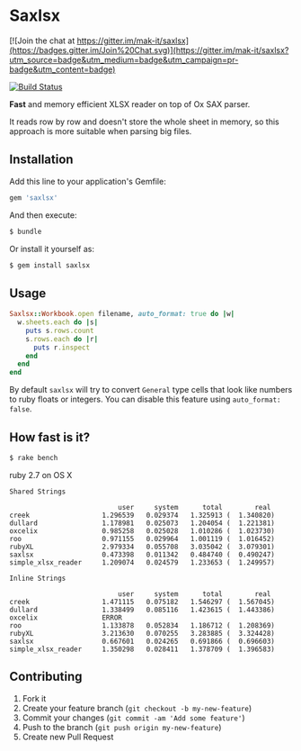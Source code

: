 # Saxlsx

[![Join the chat at https://gitter.im/mak-it/saxlsx](https://badges.gitter.im/Join%20Chat.svg)](https://gitter.im/mak-it/saxlsx?utm_source=badge&utm_medium=badge&utm_campaign=pr-badge&utm_content=badge)

[![Build Status](https://travis-ci.org/mak-it/saxlsx.svg?branch=master)](https://travis-ci.org/mak-it/saxlsx)

**Fast** and memory efficient XLSX reader on top of Ox SAX parser.

It reads row by row and doesn't store the whole sheet in memory, so this
approach is more suitable when parsing big files.

## Installation

Add this line to your application's Gemfile:

```ruby
gem 'saxlsx'
```

And then execute:

```bash
$ bundle
```

Or install it yourself as:

```bash
$ gem install saxlsx
```

## Usage

```ruby
Saxlsx::Workbook.open filename, auto_format: true do |w|
  w.sheets.each do |s|
    puts s.rows.count
    s.rows.each do |r|
      puts r.inspect
    end
  end
end
```

By default `saxlsx` will try to convert `General` type cells that look like
numbers to ruby floats or integers. You can disable this feature
using `auto_format: false`.

## How fast is it?

```bash
$ rake bench
```

ruby 2.7 on OS X

```
Shared Strings

                           user     system      total        real
creek                  1.296539   0.029374   1.325913 (  1.340820)
dullard                1.178981   0.025073   1.204054 (  1.221381)
oxcelix                0.985258   0.025028   1.010286 (  1.023730)
roo                    0.971155   0.029964   1.001119 (  1.016452)
rubyXL                 2.979334   0.055708   3.035042 (  3.079301)
saxlsx                 0.473398   0.011342   0.484740 (  0.490247)
simple_xlsx_reader     1.209074   0.024579   1.233653 (  1.249957)

Inline Strings

                           user     system      total        real
creek                  1.471115   0.075182   1.546297 (  1.567045)
dullard                1.338499   0.085116   1.423615 (  1.443386)
oxcelix                ERROR
roo                    1.133878   0.052834   1.186712 (  1.208369)
rubyXL                 3.213630   0.070255   3.283885 (  3.324428)
saxlsx                 0.667601   0.024265   0.691866 (  0.696603)
simple_xlsx_reader     1.350298   0.028411   1.378709 (  1.396583)
```

## Contributing

1. Fork it
2. Create your feature branch (`git checkout -b my-new-feature`)
3. Commit your changes (`git commit -am 'Add some feature'`)
4. Push to the branch (`git push origin my-new-feature`)
5. Create new Pull Request
